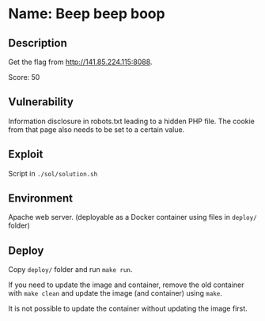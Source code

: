 # Name: Beep beep boop

## Description

Get the flag from http://141.85.224.115:8088.

Score: 50

## Vulnerability

Information disclosure in robots.txt leading to a hidden PHP file. The cookie from that page also needs to be set to a certain value.

## Exploit

Script in `./sol/solution.sh`

## Environment

Apache web server. (deployable as a Docker container using files in `deploy/` folder)

## Deploy

Copy `deploy/` folder and run `make run`.

If you need to update the image and container, remove the old container with `make clean` and update the image (and container) using `make`.

It is not possible to update the container without updating the image first.
